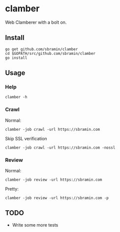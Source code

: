 # clamber 

Web Clamberer with a bolt on.

## Install

    go get github.com/sbramin/clamber
	cd $GOPATH/src/github.com/sbramin/clamber
	go install

## Usage

### Help

    clamber -h

### Crawl
Normal:   

	clamber -job crawl -url https://sbramin.com
Skip SSL verification

    clamber -job crawl -url https://sbramin.com -nossl

### Review
Normal:

    clamber -job review -url https://sbramin.com
Pretty:

    clamber -job review -url https://sbramin.com -p

## TODO

* Write some more tests
